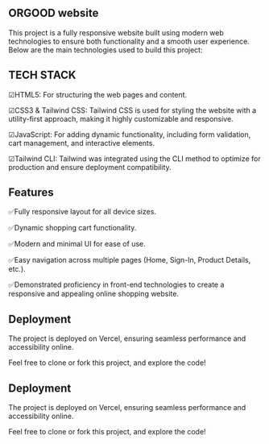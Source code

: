 
## ORGOOD website

This project is a fully responsive website built using modern web technologies to ensure both functionality and a smooth user experience. Below are the main technologies used to build this project:




## TECH STACK

☑HTML5: For structuring the web pages and content.

☑CSS3 & Tailwind CSS: Tailwind CSS is used for styling the website with a utility-first approach, making it highly customizable and responsive.

☑JavaScript: For adding dynamic functionality, including form validation, cart management, and interactive elements.

☑Tailwind CLI: Tailwind was integrated using the CLI method to optimize for production and ensure deployment compatibility.
## Features


✅Fully responsive layout for all device sizes.

✅Dynamic shopping cart functionality.

✅Modern and minimal UI for ease of use.

✅Easy navigation across multiple pages (Home, Sign-In, Product Details, etc.).

✅Demonstrated proficiency in front-end technologies to create a responsive and appealing online shopping website.
## Deployment

The project is deployed on Vercel, ensuring seamless performance and accessibility online.



Feel free to clone or fork this project, and explore the code!
## Deployment

The project is deployed on Vercel, ensuring seamless performance and accessibility online.



Feel free to clone or fork this project, and explore the code!

